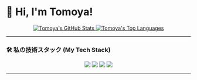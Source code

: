 
<h1>
  👋  Hi, I'm Tomoya!
</h1>

<div align="center">
  <a href="https://github.com/tomoya0318">
    <img src="https://github-readme-stats.vercel.app/api?username=tomoya0318&show_icons=true&theme=github_dark&include_all_commits=true&count_private=true" alt="Tomoya's GitHub Stats" />
  </a>
  <a href="https://github.com/tomoya0318">
    <img src="https://github-readme-stats.vercel.app/api/top-langs/?username=tomoya0318&layout=compact&theme=github_dark" alt="Tomoya's Top Languages" />
  </a>
</div>

---

### 🛠️ 私の技術スタック (My Tech Stack)
<p align="center">
  <img src="https://skillicons.dev/icons?i=typescript,javascript,python,html,css" />
  <img src="https://skillicons.dev/icons?i=react,nextjs,nodejs" />
  <img src="https://skillicons.dev/icons?i=docker" />
  <img src="https://skillicons.dev/icons?i=git,github,vscode" />
</p>

---

